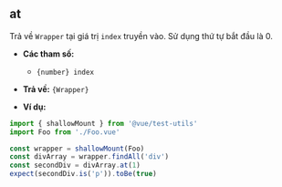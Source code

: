 ## at

Trả về `Wrapper` tại giá trị `index` truyền vào. Sử dụng thứ tự bắt đầu là 0.

- **Các tham số:**

  - `{number} index`

- **Trả về:** `{Wrapper}`

- **Ví dụ:**

```js
import { shallowMount } from '@vue/test-utils'
import Foo from './Foo.vue'

const wrapper = shallowMount(Foo)
const divArray = wrapper.findAll('div')
const secondDiv = divArray.at(1)
expect(secondDiv.is('p')).toBe(true)
```
